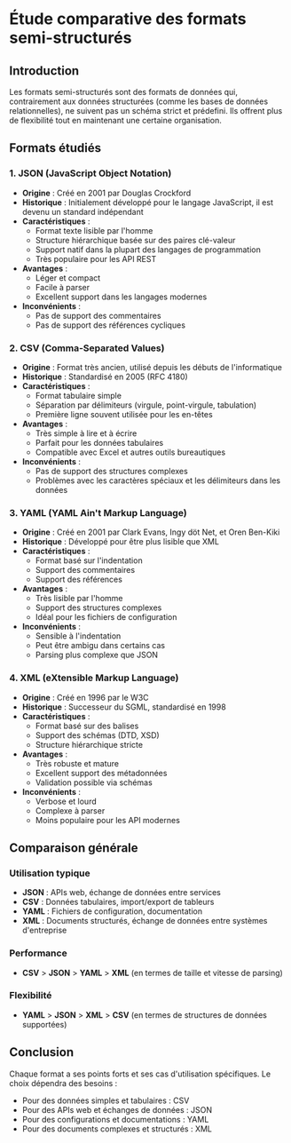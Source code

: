 # Étude comparative des formats semi-structurés

## Introduction
Les formats semi-structurés sont des formats de données qui, contrairement aux données structurées (comme les bases de données relationnelles), ne suivent pas un schéma strict et prédefini. Ils offrent plus de flexibilité tout en maintenant une certaine organisation.

## Formats étudiés

### 1. JSON (JavaScript Object Notation)
- **Origine** : Créé en 2001 par Douglas Crockford
- **Historique** : Initialement développé pour le langage JavaScript, il est devenu un standard indépendant
- **Caractéristiques** :
  * Format texte lisible par l'homme
  * Structure hiérarchique basée sur des paires clé-valeur
  * Support natif dans la plupart des langages de programmation
  * Très populaire pour les API REST
- **Avantages** :
  * Léger et compact
  * Facile à parser
  * Excellent support dans les langages modernes
- **Inconvénients** :
  * Pas de support des commentaires
  * Pas de support des références cycliques

### 2. CSV (Comma-Separated Values)
- **Origine** : Format très ancien, utilisé depuis les débuts de l'informatique
- **Historique** : Standardisé en 2005 (RFC 4180)
- **Caractéristiques** :
  * Format tabulaire simple
  * Séparation par délimiteurs (virgule, point-virgule, tabulation)
  * Première ligne souvent utilisée pour les en-têtes
- **Avantages** :
  * Très simple à lire et à écrire
  * Parfait pour les données tabulaires
  * Compatible avec Excel et autres outils bureautiques
- **Inconvénients** :
  * Pas de support des structures complexes
  * Problèmes avec les caractères spéciaux et les délimiteurs dans les données

### 3. YAML (YAML Ain't Markup Language)
- **Origine** : Créé en 2001 par Clark Evans, Ingy döt Net, et Oren Ben-Kiki
- **Historique** : Développé pour être plus lisible que XML
- **Caractéristiques** :
  * Format basé sur l'indentation
  * Support des commentaires
  * Support des références
- **Avantages** :
  * Très lisible par l'homme
  * Support des structures complexes
  * Idéal pour les fichiers de configuration
- **Inconvénients** :
  * Sensible à l'indentation
  * Peut être ambigu dans certains cas
  * Parsing plus complexe que JSON

### 4. XML (eXtensible Markup Language)
- **Origine** : Créé en 1996 par le W3C
- **Historique** : Successeur du SGML, standardisé en 1998
- **Caractéristiques** :
  * Format basé sur des balises
  * Support des schémas (DTD, XSD)
  * Structure hiérarchique stricte
- **Avantages** :
  * Très robuste et mature
  * Excellent support des métadonnées
  * Validation possible via schémas
- **Inconvénients** :
  * Verbose et lourd
  * Complexe à parser
  * Moins populaire pour les API modernes

## Comparaison générale

### Utilisation typique
- **JSON** : APIs web, échange de données entre services
- **CSV** : Données tabulaires, import/export de tableurs
- **YAML** : Fichiers de configuration, documentation
- **XML** : Documents structurés, échange de données entre systèmes d'entreprise

### Performance
- **CSV** > **JSON** > **YAML** > **XML** (en termes de taille et vitesse de parsing)

### Flexibilité
- **YAML** > **JSON** > **XML** > **CSV** (en termes de structures de données supportées)

## Conclusion
Chaque format a ses points forts et ses cas d'utilisation spécifiques. Le choix dépendra des besoins :
- Pour des données simples et tabulaires : CSV
- Pour des APIs web et échanges de données : JSON
- Pour des configurations et documentations : YAML
- Pour des documents complexes et structurés : XML

